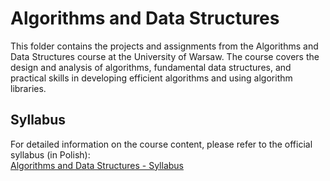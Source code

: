 # Algorithms and Data Structures

This folder contains the projects and assignments from the Algorithms and Data Structures course at the University of Warsaw. The course covers the design and analysis of algorithms, fundamental data structures, and practical skills in developing efficient algorithms and using algorithm libraries.
## Syllabus

For detailed information on the course content, please refer to the official syllabus (in Polish):  
[Algorithms and Data Structures - Syllabus](https://usosweb.mimuw.edu.pl/kontroler.php?_action=katalog2/przedmioty/pokazPrzedmiot&prz_kod=1000-213bASD)
